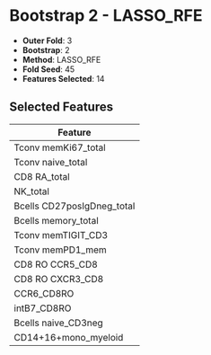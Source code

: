 # Bootstrap 2 - LASSO_RFE

- **Outer Fold**: 3
- **Bootstrap**: 2
- **Method**: LASSO_RFE
- **Fold Seed**: 45
- **Features Selected**: 14

## Selected Features

| Feature |
|---------|
| Tconv memKi67_total |
| Tconv naive_total |
| CD8 RA_total |
| NK_total |
| Bcells CD27posIgDneg_total |
| Bcells memory_total |
| Tconv memTIGIT_CD3 |
| Tconv memPD1_mem |
| CD8 RO CCR5_CD8 |
| CD8 RO CXCR3_CD8 |
| CCR6_CD8RO |
| intB7_CD8RO |
| Bcells naive_CD3neg |
| CD14+16+mono_myeloid |
